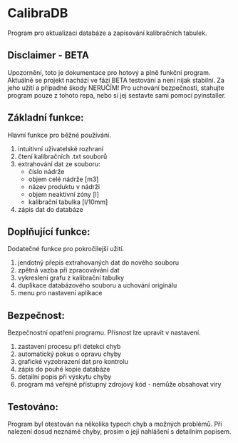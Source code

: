 # CalibraDB
Program pro aktualizaci databáze a
zapisování kalibračních tabulek.
## Disclaimer - BETA
Upozornění, toto je dokumentace pro hotový
a plně funkční program. Aktuálně se projekt
nachází ve fázi BETA testování a není nijak
stabilní. Za jeho užití a případné škody
NERUČÍM!
Pro uchování bezpečnosti, stahujte program
pouze z tohoto repa, nebo si jej sestavte
sami pomocí pyinstaller.

## Základní funkce:
Hlavní funkce pro běžné používání.
1) intuitivní uživatelské rozhraní
2) čtení kalibračních .txt souborů
3) extrahování dat ze souboru:
    - číslo nádrže
    - objem celé nádrže [m3]
    - název produktu v nádrži
    - objem neaktivní zóny [l]
    - kalibrační tabulka [l/10mm]
4) zápis dat do databáze

## Doplňující funkce:
Dodatečné funkce pro pokročilejší užití.
1) jendotný přepis extrahovaných dat do nového souboru
2) zpětná vazba při zpracovávání dat
3) vykreslení grafu z kalibrační tabulky
4) duplikace databázového souboru a
   uchování originálu
5) menu pro nastavení aplikace

## Bezpečnost:
Bezpečnostní opatření programu. Přísnost
lze upravit v nastavení.
1) zastavení procesu při detekci chyb
2) automatický pokus o opravu chyby
3) grafické vyzobrazení dat pro kontrolu
4) zápis do pouhé kopie databáze
5) detailní popis při výskytu chyby
6) program má veřejně přístupný zdrojový
   kód - nemůže obsahovat viry

## Testováno:
Program byl otestován na několika typech
chyb a možných problémů. Při nalezení
dosud neznámé chyby, prosím o její 
nahlášení s detailním popisem.